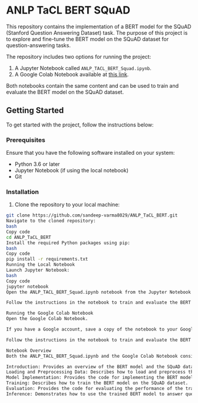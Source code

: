 # ANLP TaCL BERT SQuAD

This repository contains the implementation of a BERT model for the SQuAD (Stanford Question Answering Dataset) task. The purpose of this project is to explore and fine-tune the BERT model on the SQuAD dataset for question-answering tasks.

The repository includes two options for running the project:

1. A Jupyter Notebook called `ANLP_TACL_BERT_Squad.ipynb`.
2. A Google Colab Notebook available at [this link](https://colab.research.google.com/drive/1L4G4vDVSalVI2ZqTW3Ti0UxA80ofjz2W?usp=sharing).

Both notebooks contain the same content and can be used to train and evaluate the BERT model on the SQuAD dataset.

## Getting Started

To get started with the project, follow the instructions below:

### Prerequisites

Ensure that you have the following software installed on your system:

- Python 3.6 or later
- Jupyter Notebook (if using the local notebook)
- Git

### Installation

1. Clone the repository to your local machine:

```bash
git clone https://github.com/sandeep-varma8029/ANLP_TaCL_BERT.git
Navigate to the cloned repository:
bash
Copy code
cd ANLP_TaCL_BERT
Install the required Python packages using pip:
bash
Copy code
pip install -r requirements.txt
Running the Local Notebook
Launch Jupyter Notebook:
bash
Copy code
jupyter notebook
Open the ANLP_TACL_BERT_Squad.ipynb notebook from the Jupyter Notebook interface.

Follow the instructions in the notebook to train and evaluate the BERT model on the SQuAD dataset.

Running the Google Colab Notebook
Open the Google Colab Notebook.

If you have a Google account, save a copy of the notebook to your Google Drive by clicking File > Save a copy in Drive.

Follow the instructions in the notebook to train and evaluate the BERT model on the SQuAD dataset.

Notebook Overview
Both the ANLP_TACL_BERT_Squad.ipynb and the Google Colab Notebook consist of the following sections:

Introduction: Provides an overview of the BERT model and the SQuAD dataset.
Loading and Preprocessing Data: Describes how to load and preprocess the SQuAD dataset for use with the BERT model.
Model Implementation: Provides the code for implementing the BERT model using the Hugging Face Transformers library.
Training: Describes how to train the BERT model on the SQuAD dataset.
Evaluation: Provides the code for evaluating the performance of the trained BERT model on the SQuAD dataset.
Inference: Demonstrates how to use the trained BERT model to answer questions based on a given context.
